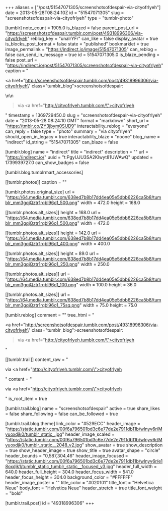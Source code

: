 +++
aliases = ["/post/51547071305/screenshotsofdespair-via-cityofrlyeh"]
date = 2013-05-28T08:24:10Z
id = "51547071305"
slug = "screenshotsofdespair-via-cityofrlyeh"
type = "tumblr-photo"

[tumblr]
note_count = 1905.0
is_blazed = false
parent_post_url = "https://screenshotsofdespair.tumblr.com/post/49318996306/via-cityofrlyeh"
reblog_key = "unalrYFr"
can_like = false
display_avatar = true
is_blocks_post_format = false
state = "published"
bookmarklet = true
image_permalink = "https://indirect.io/image/51547071305"
can_reblog = false
can_send_in_message = true
id = 51547071305.0
is_blaze_pending = false
post_url = "https://indirect.io/post/51547071305/screenshotsofdespair-via-cityofrlyeh"
caption = "<p><a href=\"http://screenshotsofdespair.tumblr.com/post/49318996306/via-cityofrlyeh\" class=\"tumblr_blog\">screenshotsofdespair</a>:</p>\n\n<blockquote><p>via <a href=\"http://cityofrlyeh.tumblr.com/\">cityofrlyeh</a></p></blockquote>"
timestamp = 1369729450.0
slug = "screenshotsofdespair-via-cityofrlyeh"
date = "2013-05-28 08:24:10 GMT"
format = "markdown"
short_url = "https://tmblr.co/ZY3jbym0SUD9"
interactability_reblog = "everyone"
can_reply = false
type = "photo"
summary = "via cityofrlyeh"
should_open_in_legacy = true
interactability_blaze = "noone"
blog_name = "indirect"
id_string = "51547071305"
can_blaze = false

[tumblr.blog]
name = "indirect"
title = "indirect"
description = ""
url = "https://indirect.io/"
uuid = "t:PgyUJU3SA2Klwyt81UWAwQ"
updated = 1739939727.0
can_show_badges = false

[tumblr.blog.tumblrmart_accessories]

[[tumblr.photos]]
caption = ""

[tumblr.photos.original_size]
url = "https://64.media.tumblr.com/638ed7b8b17dd4ea05e5dbb6226ca5b8/tumblr_mm3gqjQztr1rqbl96o1_500.png"
width = 472.0
height = 168.0

[[tumblr.photos.alt_sizes]]
height = 168.0
url = "https://64.media.tumblr.com/638ed7b8b17dd4ea05e5dbb6226ca5b8/tumblr_mm3gqjQztr1rqbl96o1_500.png"
width = 472.0

[[tumblr.photos.alt_sizes]]
height = 142.0
url = "https://64.media.tumblr.com/638ed7b8b17dd4ea05e5dbb6226ca5b8/tumblr_mm3gqjQztr1rqbl96o1_400.png"
width = 400.0

[[tumblr.photos.alt_sizes]]
height = 89.0
url = "https://64.media.tumblr.com/638ed7b8b17dd4ea05e5dbb6226ca5b8/tumblr_mm3gqjQztr1rqbl96o1_250.png"
width = 250.0

[[tumblr.photos.alt_sizes]]
url = "https://64.media.tumblr.com/638ed7b8b17dd4ea05e5dbb6226ca5b8/tumblr_mm3gqjQztr1rqbl96o1_100.png"
width = 100.0
height = 36.0

[[tumblr.photos.alt_sizes]]
url = "https://64.media.tumblr.com/638ed7b8b17dd4ea05e5dbb6226ca5b8/tumblr_mm3gqjQztr1rqbl96o1_75sq.png"
width = 75.0
height = 75.0

[tumblr.reblog]
comment = ""
tree_html = "<p><a href=\"http://screenshotsofdespair.tumblr.com/post/49318996306/via-cityofrlyeh\" class=\"tumblr_blog\">screenshotsofdespair</a>:</p><blockquote><p>via <a href=\"http://cityofrlyeh.tumblr.com/\">cityofrlyeh</a></p></blockquote>"

[[tumblr.trail]]
content_raw = "<p>via <a href=\"http://cityofrlyeh.tumblr.com/\">cityofrlyeh</a></p>"
content = "<p>via <a href=\"http://cityofrlyeh.tumblr.com/\">cityofrlyeh</a></p>"
is_root_item = true

[tumblr.trail.blog]
name = "screenshotsofdespair"
active = true
share_likes = false
share_following = false
can_be_followed = true

[tumblr.trail.blog.theme]
link_color = "#529ECC"
header_image = "https://static.tumblr.com/00f6a796501bd3c6e77de2e7911db11b/wlnyv6r/Myuoxdjk0/tumblr_static_.jpg"
header_image_scaled = "https://static.tumblr.com/00f6a796501bd3c6e77de2e7911db11b/wlnyv6r/Myuoxdjk0/tumblr_static__2048_v2.jpg"
show_avatar = true
show_description = true
show_header_image = true
show_title = true
avatar_shape = "circle"
header_bounds = "0,587,304,46"
header_image_focused = "https://static.tumblr.com/00f6a796501bd3c6e77de2e7911db11b/wlnyv6r/e18oxdjk1/tumblr_static_tumblr_static__focused_v3.jpg"
header_full_width = 640.0
header_full_height = 304.0
header_focus_width = 541.0
header_focus_height = 304.0
background_color = "#FFFFFF"
header_image_poster = ""
title_color = "#020101"
title_font = "Helvetica Neue"
body_font = "Helvetica Neue"
header_stretch = true
title_font_weight = "bold"

[tumblr.trail.post]
id = "49318996306"
+++
